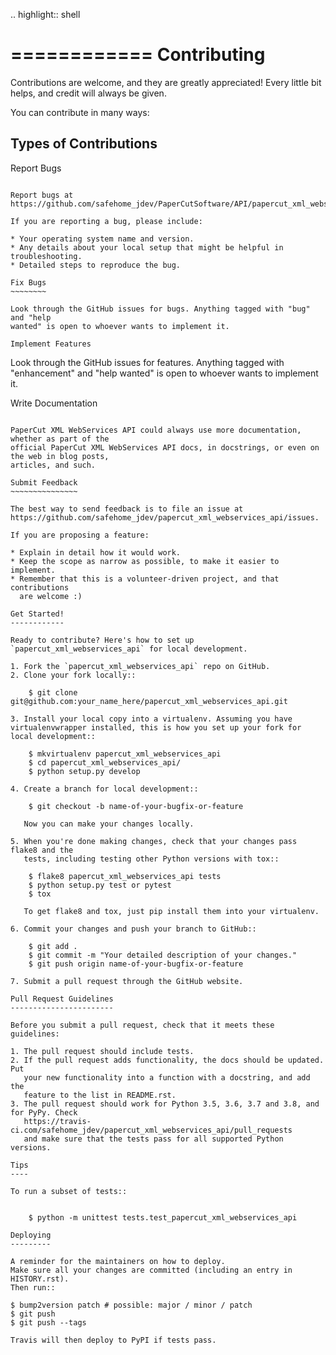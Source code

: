 .. highlight:: shell

============
Contributing
============

Contributions are welcome, and they are greatly appreciated! Every little bit
helps, and credit will always be given.

You can contribute in many ways:

Types of Contributions
----------------------

Report Bugs
~~~~~~~~~~~

Report bugs at https://github.com/safehome_jdev/PaperCutSoftware/API/papercut_xml_webservices_api/issues.

If you are reporting a bug, please include:

* Your operating system name and version.
* Any details about your local setup that might be helpful in troubleshooting.
* Detailed steps to reproduce the bug.

Fix Bugs
~~~~~~~~

Look through the GitHub issues for bugs. Anything tagged with "bug" and "help
wanted" is open to whoever wants to implement it.

Implement Features
~~~~~~~~~~~~~~~~~~

Look through the GitHub issues for features. Anything tagged with "enhancement"
and "help wanted" is open to whoever wants to implement it.

Write Documentation
~~~~~~~~~~~~~~~~~~~

PaperCut XML WebServices API could always use more documentation, whether as part of the
official PaperCut XML WebServices API docs, in docstrings, or even on the web in blog posts,
articles, and such.

Submit Feedback
~~~~~~~~~~~~~~~

The best way to send feedback is to file an issue at https://github.com/safehome_jdev/papercut_xml_webservices_api/issues.

If you are proposing a feature:

* Explain in detail how it would work.
* Keep the scope as narrow as possible, to make it easier to implement.
* Remember that this is a volunteer-driven project, and that contributions
  are welcome :)

Get Started!
------------

Ready to contribute? Here's how to set up `papercut_xml_webservices_api` for local development.

1. Fork the `papercut_xml_webservices_api` repo on GitHub.
2. Clone your fork locally::

    $ git clone git@github.com:your_name_here/papercut_xml_webservices_api.git

3. Install your local copy into a virtualenv. Assuming you have virtualenvwrapper installed, this is how you set up your fork for local development::

    $ mkvirtualenv papercut_xml_webservices_api
    $ cd papercut_xml_webservices_api/
    $ python setup.py develop

4. Create a branch for local development::

    $ git checkout -b name-of-your-bugfix-or-feature

   Now you can make your changes locally.

5. When you're done making changes, check that your changes pass flake8 and the
   tests, including testing other Python versions with tox::

    $ flake8 papercut_xml_webservices_api tests
    $ python setup.py test or pytest
    $ tox

   To get flake8 and tox, just pip install them into your virtualenv.

6. Commit your changes and push your branch to GitHub::

    $ git add .
    $ git commit -m "Your detailed description of your changes."
    $ git push origin name-of-your-bugfix-or-feature

7. Submit a pull request through the GitHub website.

Pull Request Guidelines
-----------------------

Before you submit a pull request, check that it meets these guidelines:

1. The pull request should include tests.
2. If the pull request adds functionality, the docs should be updated. Put
   your new functionality into a function with a docstring, and add the
   feature to the list in README.rst.
3. The pull request should work for Python 3.5, 3.6, 3.7 and 3.8, and for PyPy. Check
   https://travis-ci.com/safehome_jdev/papercut_xml_webservices_api/pull_requests
   and make sure that the tests pass for all supported Python versions.

Tips
----

To run a subset of tests::


    $ python -m unittest tests.test_papercut_xml_webservices_api

Deploying
---------

A reminder for the maintainers on how to deploy.
Make sure all your changes are committed (including an entry in HISTORY.rst).
Then run::

$ bump2version patch # possible: major / minor / patch
$ git push
$ git push --tags

Travis will then deploy to PyPI if tests pass.
